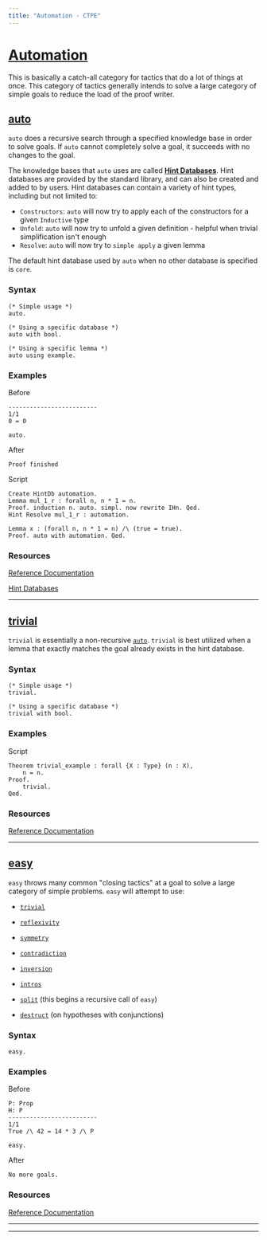 ```yaml
---
title: "Automation - CTPE"
---
```


# [Automation](/ctpe/Automation/index.html)

This is basically a catch-all category for tactics that do a lot of things at once.
This category of tactics generally intends to solve a large category of simple goals to reduce the load of the proof writer.


## [auto](/ctpe/Automation/auto.html)

`auto` does a recursive search through a specified knowledge base in order to solve goals.
If `auto` cannot completely solve a goal, it succeeds with no changes to the goal.

The knowledge bases that `auto` uses are called [**Hint Databases**](https://coq.inria.fr/doc/master/refman/proofs/automatic-tactics/auto.html#hintdatabases).
Hint databases are provided by the standard library, and can also be created and added to by users.
Hint databases can contain a variety of hint types, including but not limited to:

- `Constructors`: `auto` will now try to apply each of the constructors for a given `Inductive` type
- `Unfold`: `auto` will now try to unfold a given definition - helpful when trivial simplification isn't enough
- `Resolve`: `auto` will now try to `simple apply` a given lemma 

The default hint database used by `auto` when no other database is specified is `core`.

### Syntax

```coq
(* Simple usage *)
auto.

(* Using a specific database *)
auto with bool.

(* Using a specific lemma *)
auto using example.
```

### Examples

Before
```coq
-------------------------
1/1
0 = 0
```

```coq
auto.
```

After
```coq
Proof finished
```

Script
```coq
Create HintDb automation.
Lemma mul_1_r : forall n, n * 1 = n. 
Proof. induction n. auto. simpl. now rewrite IHn. Qed.
Hint Resolve mul_1_r : automation.

Lemma x : (forall n, n * 1 = n) /\ (true = true). 
Proof. auto with automation. Qed.
```

### Resources

[Reference Documentation](https://coq.inria.fr/doc/master/refman/proofs/automatic-tactics/auto.html#coq:tacn.auto)

[Hint Databases](https://coq.inria.fr/doc/master/refman/proofs/automatic-tactics/auto.html#hintdatabases)

<hr>


## [trivial](/ctpe/Automation/trivial.html)

`trivial` is essentially a non-recursive [`auto`](/ctpe/Automation/auto.html).
`trivial` is best utilized when a lemma that exactly matches the goal already exists in the hint database.

### Syntax

```coq
(* Simple usage *)
trivial.

(* Using a specific database *)
trivial with bool.
```

### Examples

Script
```coq
Theorem trivial_example : forall {X : Type} (n : X), 
    n = n.
Proof.
    trivial.
Qed.
```

### Resources

[Reference Documentation](https://coq.inria.fr/doc/master/refman/proofs/automatic-tactics/auto.html#coq:tacn.trivial)

<hr>


## [easy](/ctpe/Automation/easy.html)

`easy` throws many common "closing tactics" at a goal to solve a large category of simple problems.
`easy` will attempt to use:

- [`trivial`](/ctpe/Automation/trivial.html)

- [`reflexivity`](/ctpe/SpecificSolvers/reflexivity.html)

- [`symmetry`](/ctpe/Rewriting/symmetry.html)

- [`contradiction`](/ctpe/SpecificSolvers/contradiction.html)

- [`inversion`](/ctpe/CaseAnalysis/inversion.html)

- [`intros`](/ctpe/Generalization/intros.html)

- [`split`](/ctpe/Simplification/split.html) (this begins a recursive call of `easy`)

- [`destruct`](/ctpe/CaseAnalysis/destruct.html) (on hypotheses with conjunctions) 

### Syntax

```coq
easy.
```

### Examples

Before
```coq
P: Prop
H: P
-------------------------
1/1
True /\ 42 = 14 * 3 /\ P
```

```coq
easy.
```

After
```coq
No more goals.
```

### Resources

[Reference Documentation](https://coq.inria.fr/doc/master/refman/proofs/automatic-tactics/auto.html#coq:tacn.easy)

<hr>

<hr>
